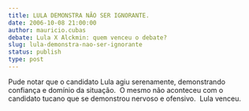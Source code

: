 ```yaml
---
title: LULA DEMONSTRA NÃO SER IGNORANTE.
date: 2006-10-08 21:00:00
author: mauricio.cubas
debate: Lula X Alckmin: quem venceu o debate?
slug: lula-demonstra-nao-ser-ignorante
status: publish 
type: post
---
```


Pude notar que o candidato Lula agiu serenamente, demonstrando confiança e domínio da situação.  O mesmo não aconteceu com o candidato tucano que se demonstrou nervoso e ofensivo.  Lula venceu.
